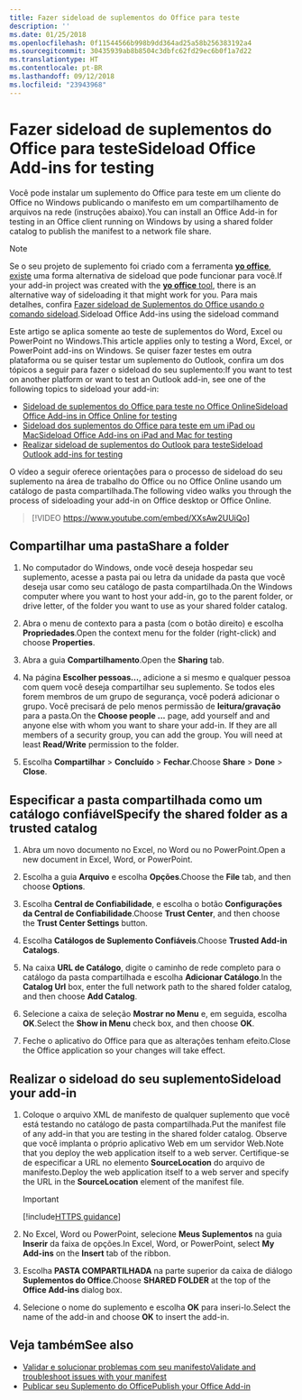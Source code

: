 ```yaml
---
title: Fazer sideload de suplementos do Office para teste
description: ''
ms.date: 01/25/2018
ms.openlocfilehash: 0f11544566b998b9dd364ad25a58b256383192a4
ms.sourcegitcommit: 30435939ab8b8504c3dbfc62fd29ec6b0f1a7d22
ms.translationtype: HT
ms.contentlocale: pt-BR
ms.lasthandoff: 09/12/2018
ms.locfileid: "23943968"
---
```

# <a name="sideload-office-add-ins-for-testing"></a><span data-ttu-id="dd87b-102">Fazer sideload de suplementos do Office para teste</span><span class="sxs-lookup"><span data-stu-id="dd87b-102">Sideload Office Add-ins for testing</span></span>

<span data-ttu-id="dd87b-103">Você pode instalar um suplemento do Office para teste em um cliente do Office no Windows publicando o manifesto em um compartilhamento de arquivos na rede (instruções abaixo).</span><span class="sxs-lookup"><span data-stu-id="dd87b-103">You can install an Office Add-in for testing in an Office client running on Windows by using a shared folder catalog to publish the manifest to a network file share.</span></span>

> [!NOTE]
> <span data-ttu-id="dd87b-104">Se o seu projeto de suplemento foi criado com a ferramenta [**yo office**, existe](https://github.com/OfficeDev/generator-office) uma forma alternativa de sideload que pode funcionar para você.</span><span class="sxs-lookup"><span data-stu-id="dd87b-104">If your add-in project was created with the [**yo office** tool](https://github.com/OfficeDev/generator-office), there is an alternative way of sideloading it that might work for you.</span></span> <span data-ttu-id="dd87b-105">Para mais detalhes, confira [Fazer sideload de Suplementos do Office usando o comando sideload](sideload-office-addin-using-sideload-command.md).</span><span class="sxs-lookup"><span data-stu-id="dd87b-105">Sideload Office Add-ins using the sideload command</span></span>

<span data-ttu-id="dd87b-106">Este artigo se aplica somente ao teste de suplementos do Word, Excel ou PowerPoint no Windows.</span><span class="sxs-lookup"><span data-stu-id="dd87b-106">This article applies only to testing a Word, Excel, or PowerPoint add-ins on Windows.</span></span> <span data-ttu-id="dd87b-107">Se quiser fazer testes em outra plataforma ou se quiser testar um suplemento do Outlook, confira um dos tópicos a seguir para fazer o sideload do seu suplemento:</span><span class="sxs-lookup"><span data-stu-id="dd87b-107">If you want to test on another platform or want to test an Outlook add-in, see one of the following topics to sideload your add-in:</span></span>

- [<span data-ttu-id="dd87b-108">Sideload de suplementos do Office para teste no Office Online</span><span class="sxs-lookup"><span data-stu-id="dd87b-108">Sideload Office Add-ins in Office Online for testing</span></span>](sideload-office-add-ins-for-testing.md)
- [<span data-ttu-id="dd87b-109">Sideload dos suplementos do Office para teste em um iPad ou Mac</span><span class="sxs-lookup"><span data-stu-id="dd87b-109">Sideload Office Add-ins on iPad and Mac for testing</span></span>](sideload-an-office-add-in-on-ipad-and-mac.md)
- [<span data-ttu-id="dd87b-110">Realizar sideload de suplementos do Outlook para teste</span><span class="sxs-lookup"><span data-stu-id="dd87b-110">Sideload Outlook add-ins for testing</span></span>](https://docs.microsoft.com/outlook/add-ins/sideload-outlook-add-ins-for-testing)


<span data-ttu-id="dd87b-111">O vídeo a seguir oferece orientações para o processo de sideload do seu suplemento na área de trabalho do Office ou no Office Online usando um catálogo de pasta compartilhada.</span><span class="sxs-lookup"><span data-stu-id="dd87b-111">The following video walks you through the process of sideloading your add-in on Office desktop or Office Online.</span></span>  


> [!VIDEO https://www.youtube.com/embed/XXsAw2UUiQo]


## <a name="share-a-folder"></a><span data-ttu-id="dd87b-112">Compartilhar uma pasta</span><span class="sxs-lookup"><span data-stu-id="dd87b-112">Share a folder</span></span>

1. <span data-ttu-id="dd87b-113">No computador do Windows, onde você deseja hospedar seu suplemento, acesse a pasta pai ou letra da unidade da pasta que você deseja usar como seu catálogo de pasta compartilhada.</span><span class="sxs-lookup"><span data-stu-id="dd87b-113">On the Windows computer where you want to host your add-in, go to the parent folder, or drive letter, of the folder you want to use as your shared folder catalog.</span></span>

2. <span data-ttu-id="dd87b-114">Abra o menu de contexto para a pasta (com o botão direito) e escolha **Propriedades**.</span><span class="sxs-lookup"><span data-stu-id="dd87b-114">Open the context menu for the folder (right-click) and choose **Properties**.</span></span>

3. <span data-ttu-id="dd87b-115">Abra a guia **Compartilhamento**.</span><span class="sxs-lookup"><span data-stu-id="dd87b-115">Open the **Sharing** tab.</span></span>

4. <span data-ttu-id="dd87b-p103">Na página **Escolher pessoas...**, adicione a si mesmo e qualquer pessoa com quem você deseja compartilhar seu suplemento. Se todos eles forem membros de um grupo de segurança, você poderá adicionar o grupo. Você precisará de pelo menos permissão de **leitura/gravação** para a pasta.</span><span class="sxs-lookup"><span data-stu-id="dd87b-p103">On the **Choose people ...** page, add yourself and and anyone else with whom you want to share your add-in. If they are all members of a security group, you can add the group. You will need at least **Read/Write** permission to the folder.</span></span> 

5. <span data-ttu-id="dd87b-119">Escolha **Compartilhar** > **Concluído** > **Fechar**.</span><span class="sxs-lookup"><span data-stu-id="dd87b-119">Choose **Share** > **Done** > **Close**.</span></span>


## <a name="specify-the-shared-folder-as-a-trusted-catalog"></a><span data-ttu-id="dd87b-120">Especificar a pasta compartilhada como um catálogo confiável</span><span class="sxs-lookup"><span data-stu-id="dd87b-120">Specify the shared folder as a trusted catalog</span></span>
      
1. <span data-ttu-id="dd87b-121">Abra um novo documento no Excel, no Word ou no PowerPoint.</span><span class="sxs-lookup"><span data-stu-id="dd87b-121">Open a new document in Excel, Word, or PowerPoint.</span></span>
    
2. <span data-ttu-id="dd87b-122">Escolha a guia **Arquivo** e escolha **Opções**.</span><span class="sxs-lookup"><span data-stu-id="dd87b-122">Choose the **File** tab, and then choose **Options**.</span></span>
    
3. <span data-ttu-id="dd87b-123">Escolha **Central de Confiabilidade**, e escolha o botão **Configurações da Central de Confiabilidade**.</span><span class="sxs-lookup"><span data-stu-id="dd87b-123">Choose **Trust Center**, and then choose the  **Trust Center Settings** button.</span></span>
    
4. <span data-ttu-id="dd87b-124">Escolha **Catálogos de Suplemento Confiáveis**.</span><span class="sxs-lookup"><span data-stu-id="dd87b-124">Choose  **Trusted Add-in Catalogs**.</span></span>
    
5. <span data-ttu-id="dd87b-125">Na caixa  **URL de Catálogo**, digite o caminho de rede completo para o catálogo da pasta compartilhada e escolha **Adicionar Catálogo**.</span><span class="sxs-lookup"><span data-stu-id="dd87b-125">In the  **Catalog Url** box, enter the full network path to the shared folder catalog, and then choose **Add Catalog**.</span></span>
    
6. <span data-ttu-id="dd87b-126">Selecione a caixa de seleção **Mostrar no Menu** e, em seguida, escolha **OK**.</span><span class="sxs-lookup"><span data-stu-id="dd87b-126">Select the **Show in Menu** check box, and then choose **OK**.</span></span>

7. <span data-ttu-id="dd87b-127">Feche o aplicativo do Office para que as alterações tenham efeito.</span><span class="sxs-lookup"><span data-stu-id="dd87b-127">Close the Office application so your changes will take effect.</span></span>
    

## <a name="sideload-your-add-in"></a><span data-ttu-id="dd87b-128">Realizar o sideload do seu suplemento</span><span class="sxs-lookup"><span data-stu-id="dd87b-128">Sideload your add-in</span></span>


1. <span data-ttu-id="dd87b-129">Coloque o arquivo XML de manifesto de qualquer suplemento que você está testando no catálogo de pasta compartilhada.</span><span class="sxs-lookup"><span data-stu-id="dd87b-129">Put the manifest file of any add-in that you are testing in the shared folder catalog.</span></span> <span data-ttu-id="dd87b-130">Observe que você implanta o próprio aplicativo Web em um servidor Web.</span><span class="sxs-lookup"><span data-stu-id="dd87b-130">Note that you deploy the web application itself to a web server.</span></span> <span data-ttu-id="dd87b-131">Certifique-se de especificar a URL no elemento **SourceLocation** do arquivo de manifesto.</span><span class="sxs-lookup"><span data-stu-id="dd87b-131">Deploy the web application itself to a web server and specify the URL in the  **SourceLocation** element of the manifest file.</span></span>

    > [!IMPORTANT]
    > [!include[HTTPS guidance](../includes/https-guidance.md)]

2. <span data-ttu-id="dd87b-132">No Excel, Word ou PowerPoint, selecione **Meus Suplementos** na guia **Inserir** da faixa de opções.</span><span class="sxs-lookup"><span data-stu-id="dd87b-132">In Excel, Word, or PowerPoint, select **My Add-ins** on the **Insert** tab of the ribbon.</span></span>

3. <span data-ttu-id="dd87b-133">Escolha **PASTA COMPARTILHADA** na parte superior da caixa de diálogo **Suplementos do Office**.</span><span class="sxs-lookup"><span data-stu-id="dd87b-133">Choose **SHARED FOLDER** at the top of the **Office Add-ins** dialog box.</span></span>

4. <span data-ttu-id="dd87b-134">Selecione o nome do suplemento e escolha **OK** para inseri-lo.</span><span class="sxs-lookup"><span data-stu-id="dd87b-134">Select the name of the add-in and choose **OK** to insert the add-in.</span></span>


## <a name="see-also"></a><span data-ttu-id="dd87b-135">Veja também</span><span class="sxs-lookup"><span data-stu-id="dd87b-135">See also</span></span>

- [<span data-ttu-id="dd87b-136">Validar e solucionar problemas com seu manifesto</span><span class="sxs-lookup"><span data-stu-id="dd87b-136">Validate and troubleshoot issues with your manifest</span></span>](troubleshoot-manifest.md)
- [<span data-ttu-id="dd87b-137">Publicar seu Suplemento do Office</span><span class="sxs-lookup"><span data-stu-id="dd87b-137">Publish your Office Add-in</span></span>](../publish/publish.md)
    
